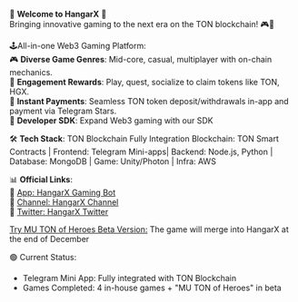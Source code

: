 👋 **Welcome to HangarX** 🚀   
Bringing innovative gaming to the next era on the TON blockchain! 🎮💎   
 
🕹All-in-one Web3 Gaming Platform:   
  🎮 **Diverse Game Genres**: Mid-core, casual, multiplayer with on-chain mechanics.   
  💎 **Engagement Rewards**: Play, quest, socialize to claim tokens like TON, HGX.   
  🌟 **Instant Payments**: Seamless TON token deposit/withdrawals in-app and payment via Telegram Stars.   
  🌟 **Developer SDK**: Expand Web3 gaming with our SDK   
  

🛠 **Tech Stack**: TON Blockchain Fully Integration
Blockchain: TON Smart Contracts | Frontend: Telegram Mini-apps| Backend: Node.js, Python | Database: MongoDB | Game: Unity/Photon | Infra: AWS
 
📊 **Official Links**:   
📱 [App: HangarX Gaming Bot](https://t.me/hangarxgaming_bot)   
📱 [Channel: HangarX Channel](https://t.me/+sk1iTN2HyUNlMDVl)  
📱 [Twitter: HangarX Twitter](https://x.com/Hangarxio)

[Try MU TON of Heroes Beta Version:](https://t.me/TonOfHeroBetaTestingBot) The game will merge into HangarX at the end of December

🟢 Current Status:
- Telegram Mini App: Fully integrated with TON Blockchain  
- Games Completed: 4 in-house games + "MU TON of Heroes" in beta  

